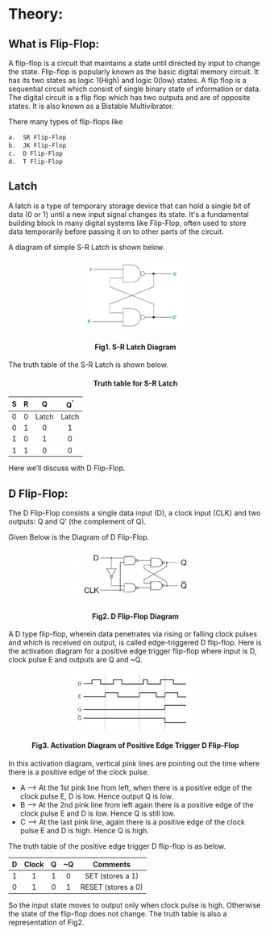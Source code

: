 # Theory:

## What is Flip-Flop: 
A flip-flop is a circuit that maintains a state until directed by input to change the state. Flip-flop is popularly known as the basic digital memory circuit. It has its two states as logic 1(High) and logic 0(low) states. A flip flop is a sequential circuit which consist of single binary state of information or data. The digital circuit is a flip flop which has two outputs and are of opposite states. It is also known as a Bistable Multivibrator.

There many types of flip-flops like 

    a.  SR Flip-Flop
    b.	JK Flip-Flop
    c.	D Flip-Flop
    d.	T Flip-Flop

## Latch

A latch is a type of temporary storage device that can hold a single bit of data (0 or 1) until a new input signal changes its state. It's a fundamental building block in many digital systems like Flip-Flop, often used to store data temporarily before passing it on to other parts of the circuit. 

A diagram of simple S-R Latch is shown below.

<center>
<img src='./images/SRLatch.png' style="width:40%;">

#### Fig1. S-R Latch Diagram
</center>

The truth table of the S-R Latch is shown below.

<center>

#### Truth table for S-R Latch

| S | R | Q | Q<sup>'</sup> | 
|:---:|:---:|:---:|:---:|
| 0 | 0 | Latch | Latch |
| 0 | 1 | 0 | 1 |
| 1 | 0 | 1 | 0 |
| 1 | 1 | 0 | 0 |


</center>


Here we’ll discuss with D Flip-Flop.

## D Flip-Flop:
The D Flip-Flop consists a single data input (D), a clock input (CLK) and two outputs: Q and Q’ (the complement of Q).

Given Below is the Diagram of D Flip-Flop.

<center>
<img src='./images/Img0.png' style="width:50%;">

#### Fig2. D Flip-Flop Diagram
</center>


A D type flip-flop, wherein data penetrates via rising or falling clock pulses and which is received on output, is called edge-triggered D flip-flop.
Here is the activation diagram for a positive edge trigger flip-flop where input is D, clock pulse E and outputs are Q and ~Q.
 

<center>
<img src='./images/Img1.png' style="width:50%;">

#### Fig3. Activation Diagram of Positive Edge Trigger D Flip-Flop
</center>


In this activation diagram, vertical pink lines are pointing out the time where there is a positive edge of the clock pulse. 
- A -->	At the 1st pink line from left, when there is a positive edge of the clock pulse E, D is low. Hence output Q is low.
- B -->	At the 2nd pink line from left again there is a positive edge of the clock pulse E and D is low. Hence Q is still low.
- C -->	At the last pink line, again there is a positive edge of the clock pulse E and D is high. Hence Q is high.

The truth table of the positive edge trigger D flip-flop is as below.

<center>

| D | Clock | Q | ~Q | Comments |
|:---:|:---:|:---:|:--:|:-:|
| 1 | 1 | 1 | 0 | SET (stores a 1) |
| 0 | 1 | 0 | 1 | RESET (stores a 0) |
</center>

So the input state moves to output only when clock pulse is high. Otherwise the state of the flip-flop does not change. The truth table is also a representation of Fig2.
